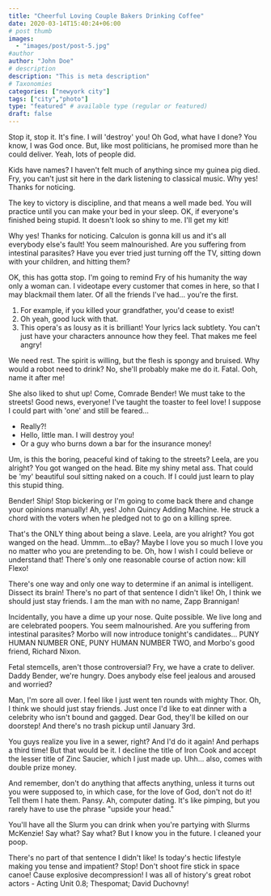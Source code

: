 ```yaml
---
title: "Cheerful Loving Couple Bakers Drinking Coffee"
date: 2020-03-14T15:40:24+06:00
# post thumb
images:
  - "images/post/post-5.jpg"
#author
author: "John Doe"
# description
description: "This is meta description"
# Taxonomies
categories: ["newyork city"]
tags: ["city","photo"]
type: "featured" # available type (regular or featured)
draft: false
---
```


Stop it, stop it. It's fine. I will 'destroy' you! Oh God, what have I done? You know, I was God once. But, like most politicians, he promised more than he could deliver. Yeah, lots of people did.

Kids have names? I haven't felt much of anything since my guinea pig died. Fry, you can't just sit here in the dark listening to classical music. Why yes! Thanks for noticing.

The key to victory is discipline, and that means a well made bed. You will practice until you can make your bed in your sleep. OK, if everyone's finished being stupid. It doesn't look so shiny to me. I'll get my kit!

Why yes! Thanks for noticing. Calculon is gonna kill us and it's all everybody else's fault! You seem malnourished. Are you suffering from intestinal parasites? Have you ever tried just turning off the TV, sitting down with your children, and hitting them?

OK, this has gotta stop. I'm going to remind Fry of his humanity the way only a woman can. I videotape every customer that comes in here, so that I may blackmail them later. Of all the friends I've had… you're the first.

1. For example, if you killed your grandfather, you'd cease to exist!
2. Oh yeah, good luck with that.
3. This opera's as lousy as it is brilliant! Your lyrics lack subtlety. You can't just have your characters announce how they feel. That makes me feel angry!

We need rest. The spirit is willing, but the flesh is spongy and bruised. Why would a robot need to drink? No, she'll probably make me do it. Fatal. Ooh, name it after me!

She also liked to shut up! Come, Comrade Bender! We must take to the streets! Good news, everyone! I've taught the toaster to feel love! I suppose I could part with 'one' and still be feared…

* Really?!
* Hello, little man. I will destroy you!
* Or a guy who burns down a bar for the insurance money!

Um, is this the boring, peaceful kind of taking to the streets? Leela, are you alright? You got wanged on the head. Bite my shiny metal ass. That could be 'my' beautiful soul sitting naked on a couch. If I could just learn to play this stupid thing.

Bender! Ship! Stop bickering or I'm going to come back there and change your opinions manually! Ah, yes! John Quincy Adding Machine. He struck a chord with the voters when he pledged not to go on a killing spree.

That's the ONLY thing about being a slave. Leela, are you alright? You got wanged on the head. Ummm…to eBay? Maybe I love you so much I love you no matter who you are pretending to be. Oh, how I wish I could believe or understand that! There's only one reasonable course of action now: kill Flexo!

There's one way and only one way to determine if an animal is intelligent. Dissect its brain! There's no part of that sentence I didn't like! Oh, I think we should just stay friends. I am the man with no name, Zapp Brannigan!

Incidentally, you have a dime up your nose. Quite possible. We live long and are celebrated poopers. You seem malnourished. Are you suffering from intestinal parasites? Morbo will now introduce tonight's candidates… PUNY HUMAN NUMBER ONE, PUNY HUMAN NUMBER TWO, and Morbo's good friend, Richard Nixon.

Fetal stemcells, aren't those controversial? Fry, we have a crate to deliver. Daddy Bender, we're hungry. Does anybody else feel jealous and aroused and worried?

Man, I'm sore all over. I feel like I just went ten rounds with mighty Thor. Oh, I think we should just stay friends. Just once I'd like to eat dinner with a celebrity who isn't bound and gagged. Dear God, they'll be killed on our doorstep! And there's no trash pickup until January 3rd.

You guys realize you live in a sewer, right? And I'd do it again! And perhaps a third time! But that would be it. I decline the title of Iron Cook and accept the lesser title of Zinc Saucier, which I just made up. Uhh… also, comes with double prize money.

And remember, don't do anything that affects anything, unless it turns out you were supposed to, in which case, for the love of God, don't not do it! Tell them I hate them. Pansy. Ah, computer dating. It's like pimping, but you rarely have to use the phrase "upside your head."

You'll have all the Slurm you can drink when you're partying with Slurms McKenzie! Say what? Say what? But I know you in the future. I cleaned your poop.

There's no part of that sentence I didn't like! Is today's hectic lifestyle making you tense and impatient? Stop! Don't shoot fire stick in space canoe! Cause explosive decompression! I was all of history's great robot actors - Acting Unit 0.8; Thespomat; David Duchovny!
